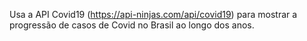 Usa a API Covid19 (https://api-ninjas.com/api/covid19) para mostrar a progressão de casos de Covid no Brasil ao longo dos anos.
